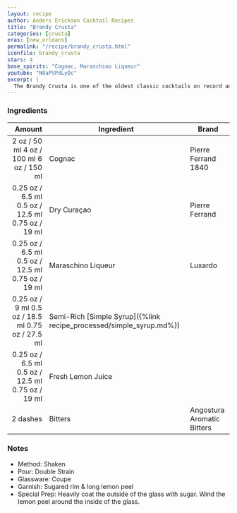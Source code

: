 ```yaml
---
layout: recipe
author: Anders Erickson Cocktail Recipes
title: "Brandy Crusta"
categories: [crusta]
eras: [new_orleans]
permalink: "/recipe/brandy_crusta.html"
iconfile: brandy_crusta
stars: 4
base_spirits: "Cognac, Maraschino Liqueur"
youtube: "N0aPVPdLyQc"
excerpt: |
  The Brandy Crusta is one of the oldest classic cocktails on record and a liquid calling card of its hometown of New Orleans.
---
```


### Ingredients

|   Amount | Ingredient                                                | Brand                      |
| -------: | --------------------------------------------------------- | -------------------------- |
|     <span class="onex active">2 oz / 50 ml</span>  <span class="twox">4 oz / 100 ml</span> <span class="threex">6 oz / 150 ml</span> | Cognac                                                    | Pierre Ferrand 1840        |
|  <span class="onex active">0.25 oz / 6.5 ml</span>  <span class="twox">0.5 oz / 12.5 ml</span> <span class="threex">0.75 oz / 19 ml</span> | Dry Curaçao                                               | Pierre Ferrand             |
|  <span class="onex active">0.25 oz / 6.5 ml</span>  <span class="twox">0.5 oz / 12.5 ml</span> <span class="threex">0.75 oz / 19 ml</span> | Maraschino Liqueur                                        | Luxardo                    |
|  <span class="onex active">0.25 oz / 9 ml</span>  <span class="twox">0.5 oz / 18.5 ml</span> <span class="threex">0.75 oz / 27.5 ml</span> | Semi-Rich [Simple Syrup]({%link recipe_processed/simple_syrup.md%}) |
|  <span class="onex active">0.25 oz / 6.5 ml</span>  <span class="twox">0.5 oz / 12.5 ml</span> <span class="threex">0.75 oz / 19 ml</span> | Fresh Lemon Juice                                         |
| 2 dashes | Bitters                                                   | Angostura Aromatic Bitters |

### Notes

- Method: Shaken
- Pour: Double Strain
- Glassware: Coupe
- Garnish: Sugared rim & long lemon peel
- Special Prep: Heavily coat the outside of the glass with sugar. Wind the lemon peel around the inside of the glass.
